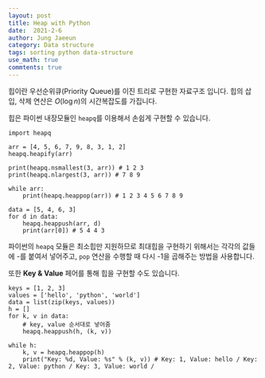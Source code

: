 ```yaml
---
layout: post
title: Heap with Python
date:  2021-2-6
author: Jung Jaeeun
category: Data structure
tags: sorting python data-structure
use_math: true
commtents: true
---
```


힙이란 우선순위큐(Priority Queue)를 이진 트리로 구현한 자료구조 입니다.
힙의 삽입, 삭제 연산은 $O(\log n)$의 시간복잡도를 가집니다.

힙은 파이썬 내장모듈인 ```heapq```를 이용해서 손쉽게 구현할 수 있습니다.

```python3
import heapq

arr = [4, 5, 6, 7, 9, 8, 3, 1, 2]
heapq.heapify(arr)

print(heapq.nsmallest(3, arr)) # 1 2 3
print(heapq.nlargest(3, arr)) # 7 8 9

while arr:
    print(heapq.heappop(arr)) # 1 2 3 4 5 6 7 8 9

data = [5, 4, 6, 3]
for d in data:
    heapq.heappush(arr, d)
    print(arr[0]) # 5 4 4 3
```

파이썬의 ```heapq``` 모듈은 최소힙만 지원하므로 최대힙을 구현하기 위해서는 각각의 값들에 -를 붙여서 넣어주고, ```pop``` 연산을 수행할 때 다시 -1을 곱해주는 방법을 사용합니다.

또한 **Key & Value** 페어를 통해 힙을 구현할 수도 있습니다.

```python3
keys = [1, 2, 3]
values = ['hello', 'python', 'world']
data = list(zip(keys, values))
h = []
for k, v in data:
    # key, value 순서대로 넣어줌
    heapq.heappush(h, (k, v))

while h:
    k, v = heapq.heappop(h)
    print("Key: %d, Value: %s" % (k, v)) # Key: 1, Value: hello / Key: 2, Value: python / Key: 3, Value: world /
```